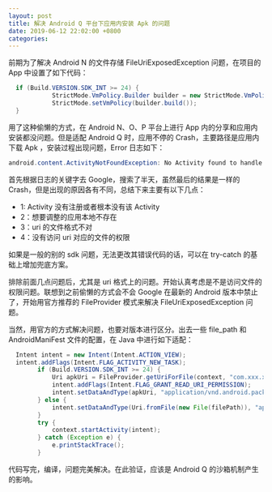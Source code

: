 ```yaml
---
layout: post
title: 解决 Android Q 平台下应用内安装 Apk 的问题
date: 2019-06-12 22:02:00 +0800
categories: 
---
```


前期为了解决 Android N 的文件存储 FileUriExposedException 问题，在项目的 App 中设置了如下代码：

```java
  if (Build.VERSION.SDK_INT >= 24) {
            StrictMode.VmPolicy.Builder builder = new StrictMode.VmPolicy.Builder();
            StrictMode.setVmPolicy(builder.build());
  }
```

用了这种偷懒的方式，在 Android N、O、P 平台上进行 App 内的分享和应用内安装都没问题。但是适配 Android Q 时，应用不停的 Crash，主要路径是应用内下载 Apk ，安装过程出现问题，Error 日志如下：

```java
android.content.ActivityNotFoundException: No Activity found to handle Intent { act=android.intent.action.VIEW dat=file:///storage/emulated/0/com.xxx.xxx/cache/xxx.apk
```

首先根据日志的关键字去 Google，搜索了半天，虽然最后的结果是一样的 Crash，但是出现的原因各有不同，总结下来主要有以下几点：

* 1: Activity 没有注册或者根本没有该 Activity 
* 2：想要调整的应用本地不存在
* 3：uri 的文件格式不对
* 4：没有访问 uri 对应的文件的权限

如果是一般的别的 sdk 问题，无法更改其错误代码的话，可以在 try-catch 的基础上增加兜底方案。 

排除前面几点问题后，尤其是 uri 格式上的问题。开始认真考虑是不是访问文件的权限问题。联想到之前偷懒的方式会不会 Google 在最新的 Android 版本中禁止了，开始用官方推荐的 FileProvider 模式来解决 FileUriExposedException 问题。

当然，用官方的方式解决问题，也要对版本进行区分。出去一些 file_path 和 AndroidManiFest 文件的配置，在 Java 中进行如下适配：

```java
  Intent intent = new Intent(Intent.ACTION_VIEW);
  intent.addFlags(Intent.FLAG_ACTIVITY_NEW_TASK);
        if (Build.VERSION.SDK_INT >= 24) {
            Uri apkUri = FileProvider.getUriForFile(context, "com.xxx.xxx.fileprovider", new File(filePath));
            intent.addFlags(Intent.FLAG_GRANT_READ_URI_PERMISSION);
            intent.setDataAndType(apkUri, "application/vnd.android.package-archive");
        } else {
            intent.setDataAndType(Uri.fromFile(new File(filePath)), "application/vnd.android.package-archive");
        }
        try {
            context.startActivity(intent);
        } catch (Exception e) {
            e.printStackTrace();
        }
```

代码写完，编译，问题完美解决。在此验证，应该是 Android Q 的沙箱机制产生的影响。

